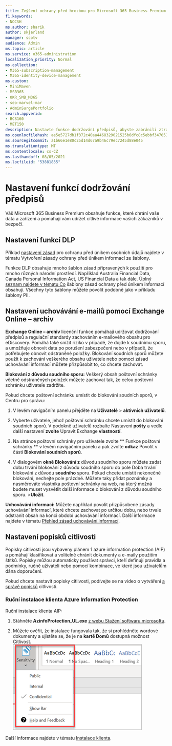 ```yaml
---
title: Zvýšení ochrany před hrozbou pro Microsoft 365 Business Premium
f1.keywords:
- NOCSH
ms.author: sharik
author: skjerland
manager: scotv
audience: Admin
ms.topic: article
ms.service: o365-administration
localization_priority: Normal
ms.collection:
- M365-subscription-management
- M365-identity-device-management
ms.custom:
- MiniMaven
- MSB365
- OKR_SMB_M365
- seo-marvel-mar
- AdminSurgePortfolio
search.appverid:
- BCS160
- MET150
description: Nastavte funkce dodržování předpisů, abyste zabránili ztrátě dat a zajistili zabezpečení citlivých informací vašich zákazníků.
ms.openlocfilehash: ae5e5727db1f372c40aa4468329021525b6dfc8c5ebbf34705184e461df069e5
ms.sourcegitcommit: a1b66e1e80c25d14d67a9b46c79ec7245d88e045
ms.translationtype: MT
ms.contentlocale: cs-CZ
ms.lasthandoff: 08/05/2021
ms.locfileid: "53881835"
---
```

# <a name="set-up-compliance-features"></a>Nastavení funkcí dodržování předpisů

Váš Microsoft 365 Business Premium obsahuje funkce, které chrání vaše data a zařízení a pomáhají vám udržet citlivé informace vašich zákazníků v bezpečí.

## <a name="set-up-dlp-features"></a>Nastavení funkcí DLP

Příklad [nastavení zásad](../compliance/create-a-dlp-policy-from-a-template.md) pro ochranu před únikem osobních údajů najdete v tématu Vytvoření zásady ochrany před únikem informací ze šablony. 
  
Funkce DLP obsahuje mnoho šablon zásad připravených k použití pro mnoho různých národní prostředí. Například Australia Financial Data, Canada Personal Information Act, US Financial Data a tak dále. Úplný [seznam najdete v tématu Co](../compliance/what-the-dlp-policy-templates-include.md) šablony zásad ochrany před únikem informací obsahují. Všechny tyto šablony můžete povolit podobně jako v příkladu šablony PII. 
  
## <a name="set-up-email-retention-with-exchange-online-archiving"></a>Nastavení uchovávání e-mailů pomocí Exchange Online – archiv

 **Exchange Online – archiv** licenční funkce pomáhají udržovat dodržování předpisů a regulační standardy zachováním e-mailového obsahu pro eDiscovery. Pomáhá také snížit riziko v případě, že dojde k soudnímu sporu, a umožňuje obnovit data po porušení zabezpečení nebo v případě, že potřebujete obnovit odstraněné položky. Blokování soudních sporů můžete použít k zachování veškerého obsahu uživatele nebo pomocí zásad uchovávání informací můžete přizpůsobit to, co chcete zachovat.
  
**Blokování z důvodu soudního sporu:** Veškerý obsah poštovní schránky včetně odstraněných položek můžete zachovat tak, že celou poštovní schránku uživatele zadržíte. 
    
Pokud chcete poštovní schránku umístit do blokování soudních sporů, v Centru pro správu:
    
1. V levém navigačním panelu přejděte na **Uživatelé** \> **aktivních uživatelů**.
    
2. Vyberte uživatele, jehož poštovní schránku chcete umístit do blokování soudních sporů. V podokně uživatelů rozbalte Nastavení **pošty** a vedle další nastavení **zvolte** Upravit Exchange **vlastností**.
    
3. Na stránce poštovní schránky pro uživatele zvolte ** Funkce poštovní schránky ** v levém navigačním panelu a pak zvolte **odkaz** Povolit v části **Blokování soudních sporů**.
    
4. V dialogovém **okně Blokování z** důvodu soudního sporu můžete zadat dobu trvání blokování z důvodu soudního sporu do pole Doba trvání blokování z důvodu **soudního** sporu. Pokud chcete umístit nekonečné blokování, nechejte pole prázdné. Můžete taky přidat poznámky a nasměrováte vlastníka poštovní schránky na web, na který možná budete muset vysvětlit další informace o blokování z důvodu soudního sporu. \>**Uložit**.
    
**Uchovávání informací:** Můžete například povolit přizpůsobené zásady uchovávání informací, které chcete zachovat po určitou dobu, nebo trvale odstranit obsah na konci období uchovávání informací. Další informace najdete v tématu [Přehled zásad uchovávání informací](../compliance/retention.md).

## <a name="set-up-sensitivity-labels"></a>Nastavení popisků citlivosti

Popisky citlivosti jsou vybaveny plánem 1 azure information protection (AIP) a pomáhají klasifikovat a volitelně chránit dokumenty a e-maily použitím štítků. Popisky můžou automaticky používat správci, kteří definují pravidla a podmínky, ručně uživateli nebo pomocí kombinace, ve které jsou uživatelům dána doporučení.

Pokud chcete nastavit popisky citlivosti, podívejte se na video o vytváření [a správě popisků](../business-video/create-sensitivity-labels.md) citlivosti.



### <a name="install-the-azure-information-protection-client-manually"></a>Ruční instalace klienta Azure Information Protection

Ruční instalace klienta AIP:

1. Stáhněte **AzinfoProtection_UL.exe** [z webu Stažení softwaru microsoftu](https://www.microsoft.com/download/details.aspx?id=53018).
 
2. Můžete ověřit, že instalace fungovala tak, že  si prohlédněte wordové dokumenty a ujistěte se, že je na **kartě Domů** dostupná možnost Citlivost.
<br/>![Rozevírací seznam Karta Ochrana ve wordovém dokumentu](../media/word-sensitivity.png)

Další informace najdete v tématu [Instalace klienta](/azure/information-protection/infoprotect-tutorial-step3).